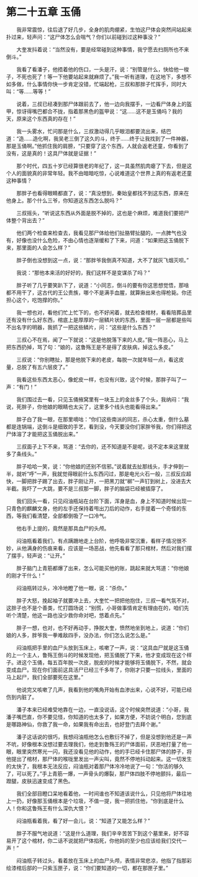 # 第二十五章 玉俑


　　我非常震惊，往后退了好几步，全身的肌肉绷紧，生怕这尸体会突然间站起来扑过来，轻声问：“这尸体怎么会喘气？你们以前碰到过这种事没？”

　　大奎发抖着说：“当然没有，要是经常碰到这种事情，我宁愿去扫厕所也不来倒斗。”

　　我看了看潘子，他捂着他的伤口，一头是汗，说：“别管是什么，快给他一梭子，不死也死了！等一下他要站起来就麻烦了。”我一听有道理，在这地下，多想不如多做，什么事情你快一步肯定没错，忙端起枪，三叔和那胖子忙挥手，同时大叫：“等……等等！”

　　说着，三叔已经凑到那尸体跟前去了，他一边向我摆手，一边看尸体身上的盔甲，惊讶得嘴巴都合不拢，指着那黑色的盔甲说：“这……这不是玉俑吗？我的天，原来这个东西真的存在！”

　　我一头雾水，忙问那是什么，三叔激动得几乎眼泪都要流出来，结巴道：“造……造化啊，我吴老三倒了这久的斗，终于……终于让我找到了一件神器，那是玉俑啊。”他抓住我的肩膀，“只要穿了这个东西，人就会返老还童，你看到了没有，这是真的！这具尸体就是证据！”

　　那个时代，四五十岁已经算很老的年纪了，这一具虽然肌肉瘪了下去，但是这个人的面貌真的非常年轻。我不由暗暗吃惊，心说难道这个世界上真的有返老还童这种事情？

　　那胖子也看得眼睛都直了，说：“真没想到，秦始皇都找不到这东西，原来在他身上。那个什么三爷，你知道这东西怎么脱吗？”

　　三叔摇头，“听说这东西从外面是脱不掉的，这也是个麻烦，难道我们要把尸体整个背出去？”

　　他们两个检查来检查去，我看见那尸体给他们扯胳臂扯腿的，一点脾气也没有，好像也没什么危险，不由心情也逐渐缓和了下来，问道：“如果把这玉俑脱下来，那里面的人会怎么样？”

　　胖子倒也没想到这一点，说：“那胖爷我倒真不知道，大不了就灰飞烟灭呗。”

　　我说：“那他本来活的好好的，我们这样不是变谋杀了吗？”

　　胖子听了几乎要笑趴下了，说道：“小同志，倒斗的要有你这思想觉悟，那啥都不用干了，这古代的王公贵族，哪个不是满手血腥，就算揪出来也得枪毙。你还担心这个，吃饱撑的你。”

　　我一想也对，看他们忙上忙下的，也不好闲着，就去检查棺材，看看陪葬品里还有没有什么好东西，棺底上是厚厚的一层鳞片状的东西，里面一层一层都是些叫不出名字的明器，我抓了一把这些鳞片，问：“这些是什么东西？”

　　三叔心不在焉，闻了一下就说：“这是他脱落下来的人皮。”我一阵恶心，马上把东西扔掉，骂了句：“娘的，这鲁殇王是不是得了皮肤病，掉这么多皮。”

　　三叔说：“你别瞎扯，那是他脱下来的老皮，每脱一次就年轻一点，看这皮量，总脱了有五六层皮了。”

　　我看这些东西太恶心，像蛇皮一样，也没有兴致，这个时候，那胖子叫了一声：“有门！”

　　我们围过去一看，只见玉俑掖窝里有一块玉上的金丝多了个头，我纳闷：“我说，死胖子，你他娘的眼睛也太尖了，这里多个线头也能看得出来。”

　　胖子白了我一眼，在那里嘀咕：“你们这些南派的同志，杀心太重，倒什么墓都是连锅端，这倒斗是细致的手艺，看到没，今天要没你们家胖爷我，你们得把这尸体溶了才能把这玉俑脱出来。”

　　三叔面子上下不来，骂道：“去你的，还不知道是不是呢，说不定本来这里就多了条线头。”

　　胖子哈哈一笑，说：“你他娘的还别不信邪。”说着就去扯那线头，手才伸到一半，就听“呼”一声，我就觉得眼前什么东西闪过，那是电光火石一般，三叔反应超快，一脚把胖子踢了出去，胖子刚让开，一把黑刀就“梆”一声钉到树上，没进去大半截。我吓了一大跳，要不是三叔那一脚，胖子的脑袋已经被插穿了。

　　我们回头一看，只见闷油瓶站在台阶下面，浑身是血，身上不知道时候出现一只青色的麒麟文身，他的左手还保持着甩出刀后的动作，右手提着一个奇怪的东西，等我们看清楚，全部都倒吸了一口冷气。

　　他右手上提的，竟然是那具血尸的头颅。

　　闷油瓶看着我们，有点蹒跚地走上台阶，他呼吸非常沉重，看样子情况很不妙，从他满身的伤痕来看，应该是一场恶战，他先看看了那只棺材，然后对我们摆了摆手，轻声说：“让开。”

　　胖子脑门上青筋都爆了出来，怎么可能买他的账，跳起来就大骂道：“你他娘的刚才干什么！”

　　闷油瓶转过头，冷冷地瞪了他一眼，说：“杀你。”

　　胖子大怒，挽起袖子就要冲上去，大奎忙一把把他抱住，三叔一看气氛不对，这胖子也不是个善类，忙打圆场说：“别慌，小哥做事情肯定有理由在的，咱们先听个清楚，他这一路也没少救你命对吧，悠着点先。”

　　胖子一想，也对，也不好再动手，挣脱大奎，愤然地坐到地上，说道：“你们娘的人多，胖爷我一拳难敌四手，没办法，你们怎么说怎么是。”

　　闷油瓶把手里的血尸头放到玉床上，咳嗽了一声，说：“这具血尸就是这玉俑的上一个主人，鲁殇王倒斗的时候发现他，把玉俑脱了下来，他才变成现在这个样子。进这个玉俑，每五百年脱一次皮，脱皮的时候才能够将玉俑脱下，不然，就会变成血尸。现在你们面前这具活尸已经三千多年了，你刚才只要一拉线头，里面的马上起尸，我们全部要死在这里。”

　　他说完又咳嗽了几声，我看到他的嘴角开始有血渗出来，心说不好，可能已经伤到内脏了。

　　潘子本来已经难受地靠在一边，一直没说话，这个时候突然说道：“小哥，我潘子嘴巴直，你不要见怪，你知道的也太多了，如果方便，不妨说个明白，您到底是哪路神仙，你救了我一命，如果我有命出去，也好登门去拜个谢。”

　　潘子这话说的很巧，我想闷油瓶他怎么也敷衍不掉了，但是没想到他还是一声不吭，好像根本没想过要去理我们，他走到鲁殇王的尸体面前，厌恶地打量了他一眼，眼里突然寒光一闪，我还没看见他的动作，他的手已经卡住那尸体的脖子，将他提出了棺材，那尸体的喉咙里发出一声尖叫，竟然不停地抖动起来。这一切发生的太快了，我根本无法反应，闷油瓶对着那尸体冷冷地说了一句：“你活的够久了，可以死了。”手上青筋一爆，一声骨头的爆裂，那尸体四肢不停地颤抖，最后一蹬腿，皮肤迅速变成了黑色。

　　我们全部目瞪口呆地看着他，一时间谁也不知道该说什么，只见他将尸体往地上一扔，好像那玉俑根本是个垃圾，不值一提，我一把抓住他，“你到底是什么人！你和这鲁殇王有什么深仇大恨？”

　　闷油瓶看着我，看了好一会儿，说：“知道了又能怎么样？”

　　胖子不服气地说道：“这是什么道理，我们辛辛苦苦下到这个墓里来，好不容易开了这个棺材，你二话不说就把尸体掐死，你他妈的至少也应该给我们交代一声！”

　　闷油瓶子转过头，看着放在玉床上的血尸头颅，表情非常悲凉，他指了指那彩绘漆棺后部的一只紫玉匣子，说：“你们要知道的一切，都在那匣子里。”

